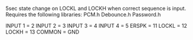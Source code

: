 
5sec state change on LOCKL and LOCKH when correct sequence is input.
Requires the following libraries:
PCM.h
Debounce.h
Password.h

INPUT 1 = 2
INPUT 2 = 3
INPUT 3 = 4
INPUT 4 = 5
ERSPK =   11
LOCKL =   12
LOCKH =  13
COMMON = GND
